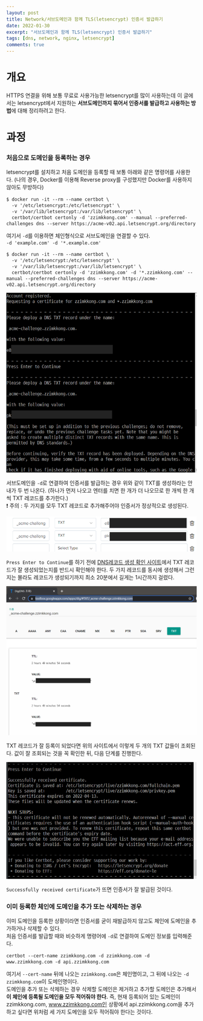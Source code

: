 ```yaml
---
layout: post
title: Network/서브도메인과 함께 TLS(letsencrypt) 인증서 발급하기
date: 2022-01-30
excerpt: "서브도메인과 함께 TLS(letsencrypt) 인증서 발급하기"
tags: [dns, network, nginx, letsencrypt]
comments: true
---
```


# 개요
HTTPS 연결을 위해 보통 무료로 사용가능한 letsencrypt를 많이 사용하는데
이 글에서는 letsencrypt에서 지원하는 **서브도메인까지 묶어서 인증서를 발급하고 사용하는 방법**에 대해 정리하려고 한다.

# 과정
### 처음으로 도메인을 등록하는 경우
letsencrypt를 설치하고 처음 도메인을 등록할 때 보통 아래와 같은 명령어를 사용한다.
(나의 경우, Docker를 이용해 Reverse proxy를 구성했지만 Docker를 사용하지 않아도 무방하다)
```
$ docker run -it --rm --name certbot \
  -v '/etc/letsencrypt:/etc/letsencrypt' \
  -v '/var/lib/letsencrypt:/var/lib/letsencrypt' \
  certbot/certbot certonly -d 'zzimkkong.com' --manual --preferred-challenges dns --server https://acme-v02.api.letsencrypt.org/directory
```

여기서 `-d`를 이용하면 체인형식으로 서브도메인을 연결할 수 있다.  
`-d 'example.com' -d '*.example.com'`
```
$ docker run -it --rm --name certbot \
  -v '/etc/letsencrypt:/etc/letsencrypt' \
  -v '/var/lib/letsencrypt:/var/lib/letsencrypt' \
  certbot/certbot certonly -d 'zzimkkong.com' -d '*.zzimkkong.com' --manual --preferred-challenges dns --server https://acme-v02.api.letsencrypt.org/directory
```

<div style="width:100% !important; margin:0 auto">
<img src="/assets/img/letsencrypt_subdomain1.png" alt="letsencrypt_subdomain1.png">
</div>

서브도메인을 `-d`로 연결하여 인증서를 발급하는 경우 위와 같이 TXT를 생성하라는 안내가 두 번 나온다. (하나가 먼저 나오고 엔터를 치면 한 개가 더 나오므로 한 개씩 한 개씩 TXT 레코드를 추가한다.)  
❗️ 주의 : 두 가지를 모두 TXT 레코드로 추가해주어야 인증서가 정상적으로 생성된다.

<div style="width:100% !important; margin:0 auto">
<img src="/assets/img/letsencrypt_subdomain2.png" alt="letsencrypt_subdomain2.png">
</div>

`Press Enter to Continue`를 하기 전에 [DNS레코드 생성 확인 사이트](https://toolbox.googleapps.com/apps/dig/#TXT/)에서 TXT 레코드가 잘 생성되었는지를 반드시 확인해야 한다.
두 가지 레코드를 동시에 생성해서 그런지는 몰라도 레코드가 생성되기까지 최소 20분에서 길게는 1시간까지 걸렸다.

<div style="width:100% !important; margin:0 auto">
<img src="/assets/img/letsencrypt_subdomain3.png" alt="letsencrypt_subdomain3.png">
</div>

TXT 레코드가 잘 등록이 되었다면 위의 사이트에서 이렇게 두 개의 TXT 값들이 조회된다.
값이 잘 조회되는 것을 꼭 확인한 뒤, 다음 단계를 진행한다.

<div style="width:100% !important; margin:0 auto">
<img src="/assets/img/letsencrypt_subdomain4.png" alt="letsencrypt_subdomain4.png">
</div>

`Successfully received certificate`가 뜨면 인증서가 잘 발급된 것이다.

### 이미 등록한 체인에 도메인을 추가 또는 삭제하는 경우
이미 도메인을 등록한 상황이라면 인증서를 굳이 재발급하지 않고도 체인에 도메인을 추가하거나 삭제할 수 있다.  
처음 인증서를 발급할 때와 비슷하게 명령어에 `-d`로 연결하여 도메인 정보를 입력해준다.

```
certbot --cert-name zzimkkong.com -d zzimkkong.com -d www.zzimkkong.com -d api.zzimkkong.com
```

여기서 `--cert-name` 뒤에 나오는 `zzimkkong.com`은 체인명이고, 그 뒤에 나오는 `-d zzimkkong.com`이 도메인명이다.  
도메인을 추가 또는 삭제하는 경우 삭제할 도메인은 제거하고 추가할 도메인은 추가해서 **이 체인에 등록될 도메인을 모두 적어줘야 한다.** 즉, 현재 등록되어 있는 도메인이 zzimkkong.com, www.zzimkkong.com인 상황에서 api.zzimkkong.com을 추가하고 싶다면 위처럼 세 가지 도메인을 모두 적어줘야 한다는 것이다.